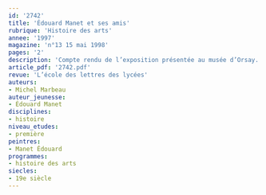 ```yaml
---
id: '2742'
title: 'Édouard Manet et ses amis'
rubrique: 'Histoire des arts'
annee: '1997'
magazine: 'n°13 15 mai 1998'
pages: '2'
description: 'Compte rendu de l’exposition présentée au musée d’Orsay.'
article_pdf: '2742.pdf'
revue: 'L’école des lettres des lycées'
auteurs:
- Michel Marbeau
auteur_jeunesse:
- Édouard Manet
disciplines:
- histoire
niveau_etudes:
- première
peintres:
- Manet Édouard
programmes:
- histoire des arts
siecles:
- 19e siècle
---
```

